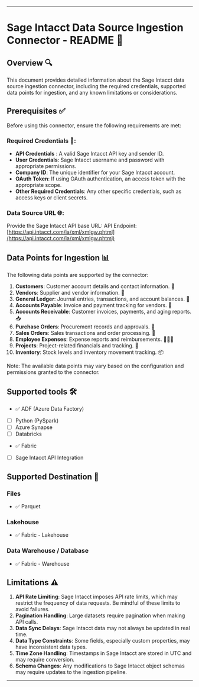 
---

# Sage Intacct Data Source Ingestion Connector - README 📄

## Overview 🔍

This document provides detailed information about the Sage Intacct data source ingestion connector, including the required credentials, supported data points for ingestion, and any known limitations or considerations.

## Prerequisites ✅

Before using this connector, ensure the following requirements are met:

### Required Credentials 🔐:

* **API Credentials** : A valid Sage Intacct API key and sender ID.
* **User Credentials**: Sage Intacct username and password with appropriate permissions.
* **Company ID**: The unique identifier for your Sage Intacct account.
* **OAuth Token**: If using OAuth authentication, an access token with the appropriate scope.
* **Other Required Credentials**: Any other specific credentials, such as access keys or client secrets.

### Data Source URL 🌐:

Provide the Sage Intacct API base URL:
API Endpoint: [https://api.intacct.com/ia/xml/xmlgw.phtml](https://api.intacct.com/ia/xml/xmlgw.phtml)

## Data Points for Ingestion 📊

The following data points are supported by the connector:

1. **Customers**: Customer account details and contact information. 👥
2. **Vendors**: Supplier and vendor information. 🏢
3. **General Ledger**: Journal entries, transactions, and account balances. 📘
4. **Accounts Payable**: Invoice and payment tracking for vendors. 💸
5. **Accounts Receivable**: Customer invoices, payments, and aging reports. 📥
6. **Purchase Orders**: Procurement records and approvals. 🛒
7. **Sales Orders**: Sales transactions and order processing. 🧾
8. **Employee Expenses**: Expense reports and reimbursements. 🧍‍♂️💼
9. **Projects**: Project-related financials and tracking. 📁
10. **Inventory**: Stock levels and inventory movement tracking. 📦

Note: The available data points may vary based on the configuration and permissions granted to the connector.

## Supported tools 🛠️

* ✅ ADF (Azure Data Factory)
* [ ] Python (PySpark)
* [ ] Azure Synapse
* [ ] Databricks
* ✅ Fabric
* [ ] Sage Intacct API Integration

## Supported Destination 🎯

### Files

* ✅ Parquet

### Lakehouse

* ✅ Fabric - Lakehouse

### **Data Warehouse / Database**

* ✅ Fabric - Warehouse

## Limitations ⚠️

1. **API Rate Limiting**: Sage Intacct imposes API rate limits, which may restrict the frequency of data requests. Be mindful of these limits to avoid failures.
2. **Pagination Handling**: Large datasets require pagination when making API calls.
3. **Data Sync Delays**: Sage Intacct data may not always be updated in real time.
4. **Data Type Constraints**: Some fields, especially custom properties, may have inconsistent data types.
5. **Time Zone Handling**: Timestamps in Sage Intacct are stored in UTC and may require conversion.
6. **Schema Changes**: Any modifications to Sage Intacct object schemas may require updates to the ingestion pipeline.

---

